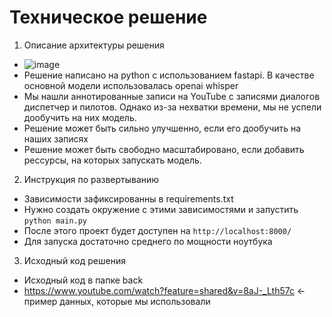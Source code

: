 # Техническое решение

1) Описание архитектуры решения

- ![image](https://github.com/user-attachments/assets/81044f58-2c70-4b29-b0d6-0bad6b0917ca)
- Решение написано на python с использованием fastapi. В качестве основной модели использовалась openai whisper
- Мы нашли аннотированные записи на YouTube с записями диалогов диспетчер и пилотов. Однако из-за нехватки времени, мы не успели дообучить на них модель.
- Решение может быть сильно улучшенно, если его дообучить на наших записях
- Решение может быть свободно масштабировано, если добавить рессурсы, на которых запускать модель.
  
2) Инструкция по развертыванию
- Зависимости зафиксированны в requirements.txt
- Нужно создать окружение с этими зависимостями и запустить ``python main.py``
- После этого проект будет доступен на ``http://localhost:8000/``
- Для запуска достаточно среднего по мощности ноутбука


3) Исходный код решения
- Исходный код в папке back
- https://www.youtube.com/watch?feature=shared&v=8aJ-_Lth57c <- пример данных, которые мы использовали
